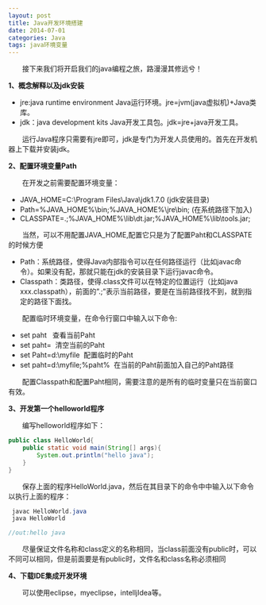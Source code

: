 ```yaml
---
layout: post
title: Java开发环境搭建
date: 2014-07-01
categories: Java
tags: java环境变量
---
```


　　接下来我们将开启我们的java编程之旅，路漫漫其修远兮！

**1、概念解释以及jdk安装**

- jre:java runtime environment Java运行环境。jre=jvm(java虚拟机)+Java类库。
- jdk：java development kits Java开发工具包。jdk=jre+java开发工具。

&ensp;&ensp;&ensp;&ensp;运行Java程序只需要有jre即可，jdk是专门为开发人员使用的。首先在开发机器上下载并安装jdk。

**2、配置环境变量Path**

&ensp;&ensp;&ensp;&ensp;在开发之前需要配置环境变量：

- JAVA_HOME=C:\Program Files\Java\jdk1.7.0 (jdk安装目录)
- Path=%JAVA_HOME%\bin;%JAVA_HOME%\jre\bin; (在系统路径下加入)
- CLASSPATE=.;%JAVA_HOME%\lib\dt.jar;%JAVA_HOME%\lib\tools.jar;

&ensp;&ensp;&ensp;&ensp;当然，可以不用配置JAVA_HOME,配置它只是为了配置Paht和CLASSPATE的时候方便

- Path：系统路径，使得Java内部指令可以在任何路径运行（比如javac命令）。如果没有配，那就只能在jdk的安装目录下运行javac命令。
- Classpath：类路径，使得.class文件可以在特定的位置运行（比如java xxx.classpath），前面的”.;”表示当前路径，要是在当前路径找不到，就到指定的路径下面找。

&ensp;&ensp;&ensp;&ensp;配置临时环境变量，在命令行窗口中输入以下命令:

- set paht   查看当前Paht
- set paht=  清空当前的Paht
- set Paht=d:\myfile  配置临时的Paht
- set paht=d:\myfile;%paht%  在当前的Paht前面加入自己的Paht路径

&ensp;&ensp;&ensp;&ensp;配置Classpath和配置Paht相同，需要注意的是所有的临时变量只在当前窗口有效。

**3、开发第一个helloworld程序**

&ensp;&ensp;&ensp;&ensp;编写helloworld程序如下：

```java
public class HelloWorld{
    public static void main(String[] args){
        System.out.println("hello java");
    }
}
```

&ensp;&ensp;&ensp;&ensp;保存上面的程序HelloWorld.java，然后在其目录下的命令中中输入以下命令以执行上面的程序：

```java
 javac HelloWorld.java
 java HelloWorld

//out:hello java
```

&ensp;&ensp;&ensp;&ensp;尽量保证文件名称和class定义的名称相同，当class前面没有public时，可以不同可以相同，但是前面要是有public时，文件名和class名称必须相同

**4、下载IDE集成开发环境**

&ensp;&ensp;&ensp;&ensp;可以使用eclipse，myeclipse，intelljIdea等。
